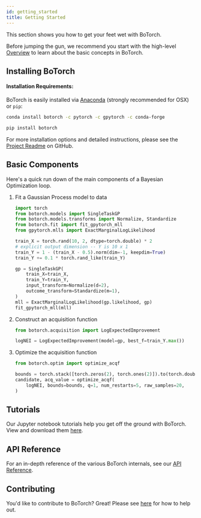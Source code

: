 ```yaml
---
id: getting_started
title: Getting Started
---
```


This section shows you how to get your feet wet with BoTorch.

Before jumping the gun, we recommend you start with the high-level
[Overview](overview) to learn about the basic concepts in BoTorch.


## Installing BoTorch

#### Installation Requirements:

BoTorch is easily installed via
[Anaconda](https://www.anaconda.com/distribution/#download-section) (strongly recommended for OSX)
or `pip`:

<!--DOCUSAURUS_CODE_TABS-->
<!--Conda-->
```bash
conda install botorch -c pytorch -c gpytorch -c conda-forge
```
<!--pip-->
```bash
pip install botorch
```
<!--END_DOCUSAURUS_CODE_TABS-->

For more installation options and detailed instructions, please see the
[Project Readme](https://github.com/pytorch/botorch/blob/main/README.md)
on GitHub.

## Basic Components

Here's a quick run down of the main components of a Bayesian Optimization loop.

1. Fit a Gaussian Process model to data
    ```python
    import torch
    from botorch.models import SingleTaskGP
    from botorch.models.transforms import Normalize, Standardize
    from botorch.fit import fit_gpytorch_mll
    from gpytorch.mlls import ExactMarginalLogLikelihood

    train_X = torch.rand(10, 2, dtype=torch.double) * 2
    # explicit output dimension -- Y is 10 x 1
    train_Y = 1 - (train_X - 0.5).norm(dim=-1, keepdim=True)
    train_Y += 0.1 * torch.rand_like(train_Y)

    gp = SingleTaskGP(
        train_X=train_X,
        train_Y=train_Y,
        input_transform=Normalize(d=2),
        outcome_transform=Standardize(m=1),
    )
    mll = ExactMarginalLogLikelihood(gp.likelihood, gp)
    fit_gpytorch_mll(mll)
    ```

2. Construct an acquisition function
    ```python
    from botorch.acquisition import LogExpectedImprovement

    logNEI = LogExpectedImprovement(model=gp, best_f=train_Y.max())
    ```

3. Optimize the acquisition function
    ```python
    from botorch.optim import optimize_acqf

    bounds = torch.stack([torch.zeros(2), torch.ones(2)]).to(torch.double)
    candidate, acq_value = optimize_acqf(
        logNEI, bounds=bounds, q=1, num_restarts=5, raw_samples=20,
    )
    ```


## Tutorials

Our Jupyter notebook tutorials help you get off the ground with BoTorch.
View and download them [here](../tutorials).


## API Reference

For an in-depth reference of the various BoTorch internals, see our
[API Reference](../api).


## Contributing

You'd like to contribute to BoTorch? Great! Please see
[here](https://github.com/pytorch/botorch/blob/main/CONTRIBUTING.md)
for how to help out.

